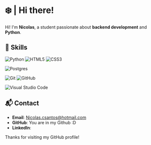 # ❄️ | Hi there!

Hi! I'm **Nicolas**, a student passionate about **backend development** and **Python**.

## 🚀 Skills

![Python](https://img.shields.io/badge/python-3670A0?style=for-the-badge&logo=python&logoColor=ffdd54) ![HTML5](https://img.shields.io/badge/html5-%23E34F26.svg?style=for-the-badge&logo=html5&logoColor=white) ![CSS3](https://img.shields.io/badge/css3-%231572B6.svg?style=for-the-badge&logo=css3&logoColor=white)


![Postgres](https://img.shields.io/badge/postgres-%23316192.svg?style=for-the-badge&logo=postgresql&logoColor=white)


![Git](https://img.shields.io/badge/git-%23F05033.svg?style=for-the-badge&logo=git&logoColor=white) ![GitHub](https://img.shields.io/badge/github-%23121011.svg?style=for-the-badge&logo=github&logoColor=white)


![Visual Studio Code](https://img.shields.io/badge/Visual%20Studio%20Code-0078d7.svg?style=for-the-badge&logo=visual-studio-code&logoColor=white)

## 📬 Contact

- **Email**: Nicolas.csantos@hotmail.com
- **GitHub**: You are in my Github :D
- **LinkedIn**: 

Thanks for visiting my GitHub profile!
